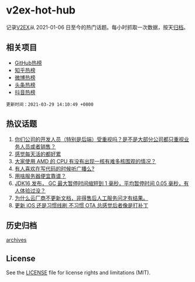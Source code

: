 # v2ex-hot-hub

 记录[V2EX](https://www.v2ex.com/)从 2021-01-06 日至今的热门话题。每小时抓取一次数据，按天[归档](archives)。
 
 ## 相关项目

- [GitHub热榜](https://github.com/snaildev/github-hot-hub)
- [知乎热榜](https://github.com/snaildev/zhihu-hot-hub)
- [微博热榜](https://github.com/snaildev/weibo-hot-hub)
- [头条热榜](https://github.com/snaildev/toutiao-hot-hub)
- [抖音热榜](https://github.com/snaildev/douyin-hot-hub)


 `更新时间：2021-03-29 14:10:49 +0800`

## 热议话题

1. [你们公司的开发人员（特别是后端）受重视吗？是不是大部分公司都只重视业务人员或者销售？](https://www.v2ex.com/t/765975)
1. [感觉每天活的都好累](https://www.v2ex.com/t/766048)
1. [大家使用 AMD 的 CPU 有没有出现一核有难多核围观的情况？](https://www.v2ex.com/t/765902)
1. [有人喜欢在写代码的时候听广播么?](https://www.v2ex.com/t/765946)
1. [用啥服务器便宜靠谱？](https://www.v2ex.com/t/766000)
1. [JDK16 发布， GC 最大暂停时间缩短到 1 毫秒，平均暂停时间 0.05 毫秒，有人体验过没？](https://www.v2ex.com/t/766035)
1. [为什么云厂商不更新文档，非得售后人工服务问才有结果。](https://www.v2ex.com/t/765910)
1. [更新 iOS 还是习惯线刷 不习惯 OTA 总感觉后者像是打补丁](https://www.v2ex.com/t/766024)

## 历史归档

[archives](archives)

## License

See the [LICENSE](LICENSE) file for license rights and limitations (MIT).
